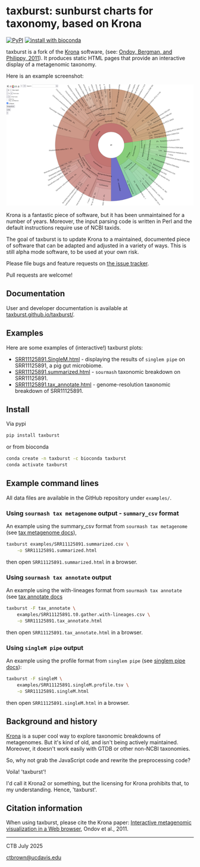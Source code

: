 # taxburst: sunburst charts for taxonomy, based on Krona

<a href="https://pypi.org/project/taxburst/"><img alt="PyPI" src="https://badge.fury.io/py/taxburst.svg"></a>
[![install with bioconda](https://img.shields.io/badge/install%20with-bioconda-brightgreen.svg?style=flat)](http://bioconda.github.io/recipes/taxburst/README.html)

taxburst is a fork of the [Krona](https://github.com/marbl/Krona)
software, (see:
[Ondov, Bergman, and Philippy, 2011](https://bmcbioinformatics.biomedcentral.com/articles/10.1186/1471-2105-12-385)). It
produces static HTML pages that provide an interactive display of a
metagenomic taxonomy.

Here is an example screenshot:

![example output screenshot](doc/examples/SRR606249.x.podar.tax.png)

Krona is a fantastic piece of software, but it has been unmaintained for
a number of years. Moreover, the input parsing code is written in Perl
and the default instructions require use of NCBI taxids.

The goal of taxburst is to update Krona to a maintained, documented
piece of software that can be adapted and adjusted in a variety of
ways.  This is still alpha mode software, to be used at your own risk.

Please file bugs and feature requests on [the issue tracker](https://github.com/taxburst/taxburst/issues).

Pull requests are welcome!

## Documentation

User and developer documentation is available at [taxburst.github.io/taxburst/](https://taxburst.github.io/taxburst/).

## Examples

Here are some examples of (interactive!) taxburst plots:

* [SRR11125891.SingleM.html](https://taxburst.github.io/taxburst/examples/SRR11125891.SingleM.html) - displaying the results of `singlem pipe` on SRR11125891, a pig gut microbiome.
* [SRR11125891.summarized.html](https://taxburst.github.io/taxburst/examples/SRR11125891.summarized.html) - `sourmash` taxonomic breakdown on SRR11125891.
* [SRR11125891.tax_annotate.html](https://taxburst.github.io/taxburst/examples/SRR11125891.tax_annotate.html) - genome-resolution taxonomic breakdown of SRR11125891.

## Install

Via pypi

```bash
pip install taxburst
```

or from bioconda

```bash
conda create -n taxburst -c bioconda taxburst
conda activate taxburst
```

## Example command lines

All data files are available in the GitHub repository under `examples/`.

### Using `sourmash tax metagenome` output - `summary_csv` format

An example using the summary_csv format
from `sourmash tax metagenome` (see
[tax metagenome docs](https://sourmash.readthedocs.io/en/latest/command-line.html#sourmash-tax-metagenome-summarize-metagenome-content-from-gather-results)),

```bash
taxburst examples/SRR11125891.summarized.csv \
    -o SRR11125891.summarized.html
```
then open `SRR11125891.summarized.html` in a browser.

### Using `sourmash tax annotate` output

An example using the with-lineages format
from `sourmash tax annotate` (see
[tax annotate docs](https://sourmash.readthedocs.io/en/latest/command-line.html#sourmash-tax-annotate-annotates-gather-output-with-taxonomy)

```bash
taxburst -F tax_annotate \
    examples/SRR11125891.t0.gather.with-lineages.csv \
    -o SRR11125891.tax_annotate.html
```
then open `SRR11125891.tax_annotate.html` in a browser.

### Using `singleM pipe` output

An example using the profile format
from `singlem pipe` (see
[singlem pipe docs](https://wwood.github.io/singlem/tools/pipe)):

```bash
taxburst -F singleM \
    examples/SRR11125891.singleM.profile.tsv \
    -o SRR11125891.singleM.html
```
then open `SRR11125891.singleM.html` in a browser.

## Background and history

[Krona](https://github.com/marbl/Krona) is a super cool way to explore
taxonomic breakdowns of metagenomes. But it's kind of old, and isn't
being actively maintained. Moreover, it doesn't work easily with
GTDB or other non-NCBI taxonomies.

So, why not grab the JavaScript code and rewrite the preprocessing code?

Voila! 'taxburst'!

I'd call it Krona2 or something, but the licensing for Krona prohibits that,
to my understanding. Hence, 'taxburst'.

## Citation information

When using taxburst, please cite the Krona paper:
[Interactive metagenomic visualization in a Web browser](https://bmcbioinformatics.biomedcentral.com/articles/10.1186/1471-2105-12-385),
Ondov et al., 2011.

---

CTB July 2025

ctbrown@ucdavis.edu
